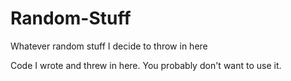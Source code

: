 # Random-Stuff
Whatever random stuff I decide to throw in here

Code I wrote and threw in here. You probably don't want to use it.
